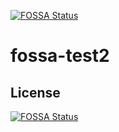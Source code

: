 [![FOSSA Status](https://app.fossa.com/api/projects/git%2Bgithub.com%2Fdaiconnnnnnn%2Ffossa-test2.svg?type=shield)](https://app.fossa.com/projects/git%2Bgithub.com%2Fdaiconnnnnnn%2Ffossa-test2?ref=badge_shield)

# fossa-test2

## License
[![FOSSA Status](https://app.fossa.com/api/projects/git%2Bgithub.com%2Fdaiconnnnnnn%2Ffossa-test2.svg?type=large)](https://app.fossa.com/projects/git%2Bgithub.com%2Fdaiconnnnnnn%2Ffossa-test2?ref=badge_large)